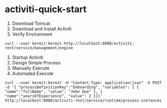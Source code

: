 # activiti-quick-start

1. Download Tomcat
1. Download and Install Activiti
1. Verify Environment
```
curl --user kermit:kermit http://localhost:8080/activiti-rest/service/management/engine
```
1. Startup Activiti
1. Design Simple Process
1. Manually Execute
1. Automated Execute
```
curl --user kermit:kermit -H "Content-Type: application/json" -X POST -d '{ "processDefinitionKey":"Onboarding", "variables": [ { "name":"fullName", "value": "John Doe" }, { "name":"yearsOfExperience", "value": 2 }]}' http://localhost:8080/activiti-rest/service/runtime/process-instances
```
